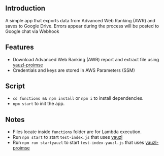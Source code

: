 ## Introduction
A simple app that exports data from Advanced Web Ranking (AWR) and saves to Google Drive. Errors appear during the process will be posted to Google chat via Webhook

## Features
- Download Advanced Web Ranking (AWR) report and extract file using [yauzl-proimse](https://github.com/overlookmotel/yauzl-promise)
- Credentials and keys are stored in AWS Parameters (SSM)

## Script
- `cd functions && npm install` or `npm i` to install dependencies.
- `npm start` to init the app.

## Notes
- Files locate inside `functions` folder are for Lambda execution.
- Run `npm start` to start `test-index.js` that uses [yauzl](https://github.com/thejoshwolfe/yauzl.git)
- Run `npm run startyauzl` to start `test-index-yauzl.js` that uses [yauzl-proimse](https://github.com/overlookmotel/yauzl-promise)